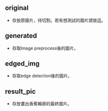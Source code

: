 ## original
* 存放原圖片，待切割。若有想測試的圖片請放這。

## generated
* 存取Image preprocess後的圖片。

## edged_img
* 存取edge detection後的圖片。

## result_pic
* 存放畫出香蕉輪廓的最終圖片。
